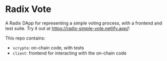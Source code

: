 # Radix Vote 

A Radix DApp for representing a simple voting process, with a frontend and test suite. Try it out at https://radix-simple-vote.netlify.app/!

This repo contains:

- `scrypto`: on-chain code, with tests
- `client`: frontend for interacting with the on-chain code
